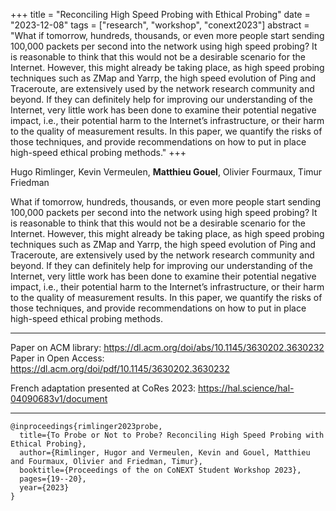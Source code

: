 +++
title = "Reconciling High Speed Probing with Ethical Probing"
date = "2023-12-08"
tags = ["research", "workshop", "conext2023"] 
abstract  = "What if tomorrow, hundreds, thousands, or even more people start sending 100,000 packets per second into the network using high speed probing? It is reasonable to think that this would not be a desirable scenario for the Internet. However, this might already be taking place, as high speed probing techniques such as ZMap and Yarrp, the high speed evolution of Ping and Traceroute, are extensively used by the network research community and beyond. If they can definitely help for improving our understanding of the Internet, very little work has been done to examine their potential negative impact, i.e., their potential harm to the Internet’s infrastructure, or their harm to the quality of measurement results. In this paper, we quantify the risks of those techniques, and provide recommendations on how to put in place high-speed ethical probing methods."
+++

Hugo Rimlinger, Kevin Vermeulen, **Matthieu Gouel**, Olivier Fourmaux, Timur Friedman

What if tomorrow, hundreds, thousands, or even more people start sending 100,000 packets per second into the network using high speed probing? It is reasonable to think that this would not be a desirable scenario for the Internet. However, this might already be taking place, as high speed probing techniques such as ZMap and Yarrp, the high speed evolution of Ping and Traceroute, are extensively used by the network research community and beyond. If they can definitely help for improving our understanding of the Internet, very little work has been done to examine their potential negative impact, i.e., their potential harm to the Internet’s infrastructure, or their harm to the quality of measurement results. In this paper, we quantify the risks of those techniques, and provide recommendations on how to put in place high-speed ethical probing methods.

---

Paper on ACM library: https://dl.acm.org/doi/abs/10.1145/3630202.3630232  
Paper in Open Access: https://dl.acm.org/doi/pdf/10.1145/3630202.3630232  

French adaptation presented at CoRes 2023: https://hal.science/hal-04090683v1/document

---

```
@inproceedings{rimlinger2023probe,
  title={To Probe or Not to Probe? Reconciling High Speed Probing with Ethical Probing},
  author={Rimlinger, Hugor and Vermeulen, Kevin and Gouel, Matthieu and Fourmaux, Olivier and Friedman, Timur},
  booktitle={Proceedings of the on CoNEXT Student Workshop 2023},
  pages={19--20},
  year={2023}
}
```
